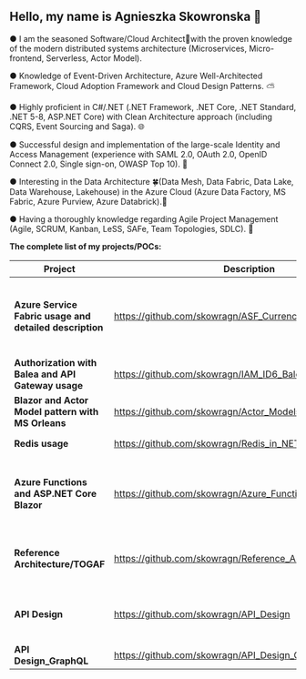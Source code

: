 ## Hello, my name is Agnieszka Skowronska 👋

● I am the seasoned Software/Cloud Architect🗼with the proven knowledge of the modern distributed systems architecture (Microservices, Micro-frontend, Serverless, Actor Model). 

● Knowledge of Event-Driven Architecture, Azure Well-Architected Framework, Cloud Adoption Framework and Cloud Design Patterns. ⛅

● Highly proficient in C#/.NET (.NET Framework, .NET Core, .NET Standard, .NET 5-8, ASP.NET Core) with Clean Architecture approach (including CQRS, Event Sourcing and Saga). 🌐

● Successful design and implementation of the large-scale Identity and Access Management (experience with SAML 2.0, OAuth 2.0, OpenID Connect 2.0, Single sign-on, OWASP Top 10). 🚀

● Interesting in the Data Architecture 🍀(Data Mesh, Data Fabric, Data Lake, Data Warehouse, Lakehouse) in the Azure Cloud (Azure Data Factory, MS Fabric, Azure Purview, Azure Databrick).🏢

● Having a thoroughly knowledge regarding Agile Project Management (Agile, SCRUM, Kanban, LeSS, SAFe, Team Topologies, SDLC). 🎃

**The complete list of my projects/POCs:**

| Project | Description | Framework/Solution | Status|
| --- | --- |---|---|
| **Azure Service Fabric usage and detailed description** | https://github.com/skowragn/ASF_CurrencyManager |**$${\color{green}Azure}$$** **$${\color{green}Service}$$** **$${\color{green}Fabric}$$**, **C# 12**, **ASP.NET Core 8 Web API**, **.NET 8**| **$${\color{blue}public}$$** |
| **Authorization with Balea and API Gateway usage**  | https://github.com/skowragn/IAM_ID6_Balea_with_APIGateway |Ocelot, YARP, Identity Server 6, Balea, **C# 12**, **ASP.NET Core 8 Web API**, **.NET 8**| **$${\color{blue}public}$$**  |
| **Blazor and Actor Model pattern with MS Orleans** | https://github.com/skowragn/Actor_Models_with_MSOrleans |MS Orleans, **ASP.NET Core 8 Blazor**, **C# 12**, **.NET 8**| **$${\color{blue}public}$$**  |
| **Redis usage** | https://github.com/skowragn/Redis_in_NET |RedisDB, **C# 12**, **ASP.NET Core 8 Web API**, **.NET 8**| **$${\color{blue}public}$$**  |
| **Azure Functions and ASP.NET Core Blazor** | https://github.com/skowragn/Azure_Functions_and_Blazor |**$${\color{green}Azure}$$** **$${\color{green}Functions}$$**, **ASP.NET Core 8 Blazor**, **ASP.NET Core 8 Web API**, **C# 12**, **.NET 8**| **$${\color{blue}private/}$$** **$${\color{blue}under}$$** **$${\color{blue}construction}$$**   |
| **Reference Architecture/TOGAF** | https://github.com/skowragn/Reference_Architecture | **TOGAF**, **C4**, **UML**, **ArchiMate**| **$${\color{blue}private/}$$** **$${\color{blue}under}$$** **$${\color{blue}construction}$$**  |
|**API Design**|https://github.com/skowragn/API_Design| **REST API, Minimal API and gRPC API** with ASP.NET Core 8 and ASP.NET Core 8 gRPC Service | **$${\color{blue}public/}$$**  **$${\color{green}under}$$** **$${\color{green}construction}$$**|
|**API Design_GraphQL**|https://github.com/skowragn/API_Design_GraphQL| **GraphQL API** with ASP.NET Core 8 Web API | **$${\color{blue}public}$$** |
